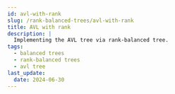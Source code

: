 ```yaml
---
id: avl-with-rank
slug: /rank-balanced-trees/avl-with-rank
title: AVL with rank
description: |
  Implementing the AVL tree via rank-balanced tree.
tags:
  - balanced trees
  - rank-balanced trees
  - avl tree
last_update:
  date: 2024-06-30
---
```


